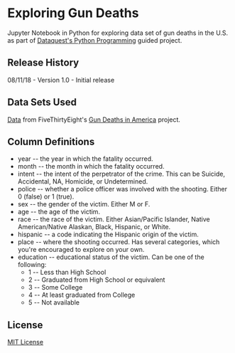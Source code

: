 # Exploring Gun Deaths
Jupyter Notebook in Python for exploring data set of gun deaths in the U.S. as part of [Dataquest's Python Programming](https://www.dataquest.io/course/python-programming-intermediate) guided project.

## Release History
08/11/18 - Version 1.0 - Initial release

## Data Sets Used
[Data](https://github.com/fivethirtyeight/guns-data) from FiveThirtyEight's [Gun Deaths in America](https://fivethirtyeight.com/features/gun-deaths/) project.

## Column Definitions
* year -- the year in which the fatality occurred.
* month -- the month in which the fatality occurred.
* intent -- the intent of the perpetrator of the crime. This can be Suicide, Accidental, NA, Homicide, or Undetermined.
* police -- whether a police officer was involved with the shooting. Either 0 (false) or 1 (true).
* sex -- the gender of the victim. Either M or F.
* age -- the age of the victim.
* race -- the race of the victim. Either Asian/Pacific Islander, Native American/Native Alaskan, Black, Hispanic, or White.
* hispanic -- a code indicating the Hispanic origin of the victim.
* place -- where the shooting occurred. Has several categories, which you're encouraged to explore on your own.
* education -- educational status of the victim. Can be one of the following:
   * 1 -- Less than High School
   * 2 -- Graduated from High School or equivalent
   * 3 -- Some College
   * 4 -- At least graduated from College
   * 5 -- Not available

## License
[MIT License](https://opensource.org/licenses/MIT)
